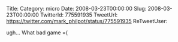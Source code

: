 Title: 
Category: micro
Date: 2008-03-23T00:00:00
Slug: 2008-03-23T00:00:00
TwitterId: 775591935
TweetUrl: https://twitter.com/mark_philpot/status/775591935
ReTweetUser: 

ugh... What bad game =(